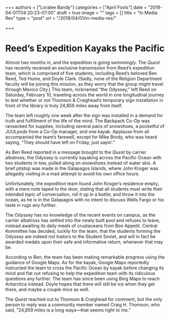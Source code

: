 +++
authors = ["Loralee Bandy"]
categories = ["April Fools"]
date = "2018-04-01T04:20:23-07:00"
draft = true
image = ""
tags = []
title = "In Media Res"
type = "post"
url = "/2018/04/01/in-media-res/"

+++
# Reed’s Expedition Kayaks the Pacific

Almost two months in, and the expedition is going swimmingly. The _Quest_ has recently received an exclusive transmission from Reed’s expedition team, which is comprised of five students, including Reed’s beloved Ben Reed, Ted Hume, and Doyle Clark. (Sadly, none of the Religion Department faculty will be joining this mission, as they worry that the group might travel through Mexico City.) This team, nicknamed “the Odyssey,” left Reed on Saturday, February 10, traveling across the world in one longitudinal journey to test whether or not Thomson & Craighead’s temporary sign installation in front of the library is truly 24,859 miles away from itself.

The team left roughly one week after the sign was installed in a demand for truth and fulfillment of the life of the mind. The Backpack Co-Op was ransacked for supplies, including several pairs of snowshoes, a pocketful of JUULpods from a Co-Op manager, and one kayak. Applause from all accompanied the team’s farewell, except for Mike Brody, who was heard saying, “They should have left on Friday, just sayin’.”

As Ben Reed reported in a message brought to the _Quest_ by carrier albatross, the Odyssey is currently kayaking across the Pacific Ocean with two students in tow, pulled along on snowshoes instead of water skis. A brief pitstop was made in the Galapagos Islands, where John Kroger was allegedly visiting in a mad attempt to avoid his own office hours.

Unfortunately, the expedition team found John Kroger’s residence empty, with a mere note taped to the door, stating that all students must write their intended topic of conversation, roll it up in a bottle, and throw it into the ocean, as he is in the Galapagos with no intent to discuss Wells Fargo or his taste in rugs any further.

The Odyssey has no knowledge of the recent events on campus, as the carrier albatross has settled into the newly built pool and refuses to leave, instead awaiting its daily meals of crustaceans from Bon Appetit. Central Kommittee has decided, luckily for the team, that the students forming the Odyssey are indeed not traitors to the Student Soviet, and will in fact be awarded medals upon their safe and informative return, whenever that may be.

According to Ben, the team has been making remarkable progress using the guidance of Google Maps. As for the kayak, Google Maps reportedly instructed the team to cross the Pacific Ocean by kayak before changing its mind and flat out refusing to help the expedition team with its ridiculous questions any further. The team has since been using Bing Maps to reach Antarctica instead. Doyle hopes that there will still be ice when they get there, and maybe a couple mice as well. 

The _Quest_ reached out to Thomson & Craighead for comment, but the only person to reply was a community member named Craig H. Thomson, who said, “24,859 miles is a long ways—that seems right to me.”
